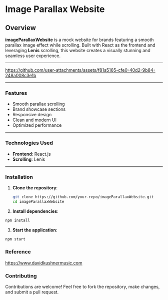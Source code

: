 # Image Parallax Website

## Overview

**imageParallaxWebsite** is a mock website for brands featuring a smooth parallax image effect while scrolling. Built with React as the frontend and leveraging **Lenis** scrolling, this website creates a visually stunning and seamless user experience.

---

https://github.com/user-attachments/assets/f81a5165-cfe0-40d2-9b84-248a008c3e1b

---




### Features

- Smooth parallax scrolling
- Brand showcase sections
- Responsive design
- Clean and modern UI
- Optimized performance

---

### Technologies Used

- **Frontend**: React.js
- **Scrolling**: Lenis

---

### Installation

1. **Clone the repository**:
   ```bash
   git clone https://github.com/your-repo/imageParallaxWebsite.git
   cd imageParallaxWebsite
   ```
2. **Install dependencies**:
  ```bash
  npm install
  ```
3. **Start the application**:
  ```bash
  npm start
  ```
### Reference

https://www.davidkushnermusic.com

### Contributing
Contributions are welcome! Feel free to fork the repository, make changes, and submit a pull request.
